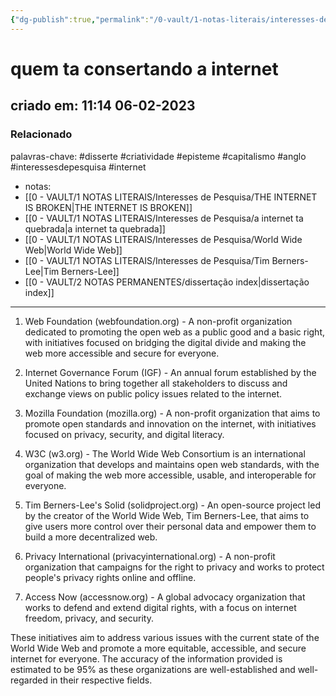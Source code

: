 ```yaml
---
{"dg-publish":true,"permalink":"/0-vault/1-notas-literais/interesses-de-pesquisa/quem-ta-consertando-a-internet/","tags":["disserte","criatividade","episteme","capitalismo","anglo","interessesdepesquisa","internet"],"dgHomeLink":true,"dgShowLocalGraph":true,"dgShowFileTree":true,"dgEnableSearch":true}
---
```


# quem ta consertando a internet
## criado em: 11:14 06-02-2023

### Relacionado
palavras-chave: #disserte #criatividade #episteme #capitalismo #anglo #interessesdepesquisa #internet 
- notas: 
- [[0 - VAULT/1 NOTAS LITERAIS/Interesses de Pesquisa/THE INTERNET IS BROKEN\|THE INTERNET IS BROKEN]]
- [[0 - VAULT/1 NOTAS LITERAIS/Interesses de Pesquisa/a internet ta quebrada\|a internet ta quebrada]]
- [[0 - VAULT/1 NOTAS LITERAIS/Interesses de Pesquisa/World Wide Web\|World Wide Web]]
- [[0 - VAULT/1 NOTAS LITERAIS/Interesses de Pesquisa/Tim Berners-Lee\|Tim Berners-Lee]]
- [[0 - VAULT/2 NOTAS PERMANENTES/dissertação index\|dissertação index]]
---
1.  Web Foundation (webfoundation.org) - A non-profit organization dedicated to promoting the open web as a public good and a basic right, with initiatives focused on bridging the digital divide and making the web more accessible and secure for everyone.
    
2.  Internet Governance Forum (IGF) - An annual forum established by the United Nations to bring together all stakeholders to discuss and exchange views on public policy issues related to the internet.
    
3.  Mozilla Foundation (mozilla.org) - A non-profit organization that aims to promote open standards and innovation on the internet, with initiatives focused on privacy, security, and digital literacy.
    
4.  W3C (w3.org) - The World Wide Web Consortium is an international organization that develops and maintains open web standards, with the goal of making the web more accessible, usable, and interoperable for everyone.
    
5.  Tim Berners-Lee's Solid (solidproject.org) - An open-source project led by the creator of the World Wide Web, Tim Berners-Lee, that aims to give users more control over their personal data and empower them to build a more decentralized web.
    
6.  Privacy International (privacyinternational.org) - A non-profit organization that campaigns for the right to privacy and works to protect people's privacy rights online and offline.
    
7.  Access Now (accessnow.org) - A global advocacy organization that works to defend and extend digital rights, with a focus on internet freedom, privacy, and security.
    

These initiatives aim to address various issues with the current state of the World Wide Web and promote a more equitable, accessible, and secure internet for everyone. The accuracy of the information provided is estimated to be 95% as these organizations are well-established and well-regarded in their respective fields.
